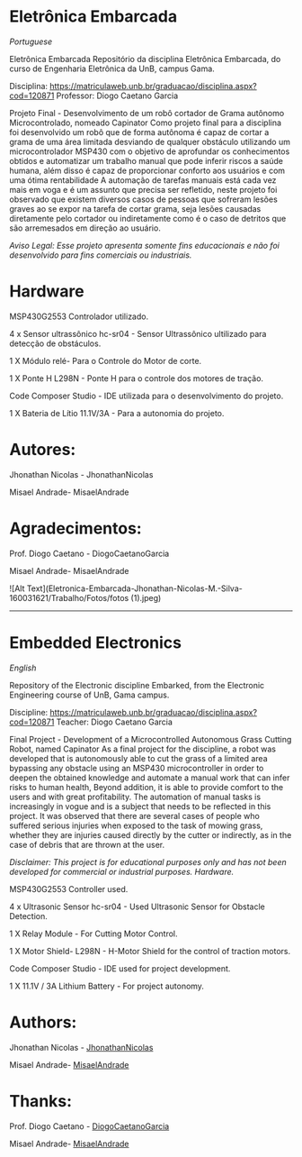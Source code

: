 # Eletrônica Embarcada


*Portuguese*

Eletrônica Embarcada
Repositório da disciplina Eletrônica Embarcada, do curso de Engenharia Eletrônica da UnB, campus Gama.

Disciplina: https://matriculaweb.unb.br/graduacao/disciplina.aspx?cod=120871
Professor: Diogo Caetano Garcia

Projeto Final - Desenvolvimento de um robô cortador de Grama autônomo Microcontrolado, nomeado Capinator 
Como projeto final para a disciplina foi desenvolvido um robô que de forma autônoma é capaz de cortar a grama de uma área limitada desviando de qualquer obstáculo utilizando um microcontrolador MSP430 com o objetivo de aprofundar os conhecimentos obtidos e automatizar um trabalho manual que pode inferir riscos a saúde humana, além disso é capaz de proporcionar conforto aos usuários e com uma ótima rentabilidade 
A automação de tarefas manuais está cada vez mais em voga e é um assunto que precisa ser refletido, neste projeto foi observado que existem diversos casos de pessoas que sofreram lesões graves ao se expor na tarefa de cortar grama, seja lesões causadas diretamente pelo cortador ou indiretamente como é o caso de detritos que são arremesados em direção ao usuário.

*Aviso Legal: Esse projeto apresenta somente fins educacionais e não foi desenvolvido para fins comerciais ou industriais.*

# Hardware

MSP430G2553 Controlador utilizado.

4 x Sensor ultrassônico hc-sr04 - Sensor Ultrassônico ultilizado para detecção de obstáculos.

1 X Módulo relé- Para o Controle do Motor de corte.

1 X Ponte H L298N - Ponte H para o controle dos motores de tração.

Code Composer Studio - IDE utilizada para o desenvolvimento do projeto.

1 X Bateria de Lítio 11.1V/3A - Para a autonomia do projeto.

# Autores:

Jhonathan Nicolas - JhonathanNicolas

Misael Andrade-  MisaelAndrade

# Agradecimentos:

Prof. Diogo Caetano - DiogoCaetanoGarcia

Misael Andrade-  MisaelAndrade


![Alt Text](Eletronica-Embarcada-Jhonathan-Nicolas-M.-Silva-160031621/Trabalho/Fotos/fotos (1).jpeg)



---------------------------------------------------------------------------------------------------------------------------------------



# Embedded Electronics


*English*



Repository of the Electronic discipline Embarked, from the Electronic Engineering course of UnB, Gama campus.

Discipline: https://matriculaweb.unb.br/graduacao/disciplina.aspx?cod=120871
Teacher: Diogo Caetano Garcia

Final Project - Development of a Microcontrolled Autonomous Grass Cutting Robot, named Capinator
As a final project for the discipline, a robot was developed that is autonomously able to cut the grass of a limited area bypassing any obstacle using an MSP430 microcontroller in order to deepen the obtained knowledge and automate a manual work that can infer risks to human health, Beyond addition, it is able to provide comfort to the users and with great profitability. The automation of manual tasks is increasingly in vogue and is a subject that needs to be reflected in this project. It was observed that there are several cases of people who suffered serious injuries when exposed to the task of mowing grass, whether they are injuries caused directly by the cutter or indirectly, as in the case of debris that are thrown at the user.

*Disclaimer: This project is for educational purposes only and has not been developed for commercial or industrial purposes.
Hardware.*

MSP430G2553 Controller used.

4 x Ultrasonic Sensor hc-sr04 - Used Ultrasonic Sensor for Obstacle Detection.

1 X Relay Module - For Cutting Motor Control.

1 X Motor Shield- L298N - H-Motor Shield for the control of traction motors.

Code Composer Studio - IDE used for project development.

1 X 11.1V / 3A Lithium Battery - For project autonomy.

# Authors:

Jhonathan Nicolas - [JhonathanNicolas](https://github.com/JhonathanNicolas)

Misael Andrade- [MisaelAndrade](https://github.com/MisaelAndrade)

# Thanks:

Prof. Diogo Caetano - [DiogoCaetanoGarcia](https://github.com/DiogoCaetanoGarcia)

Misael Andrade- [MisaelAndrade](https://github.com/MisaelAndrade)
